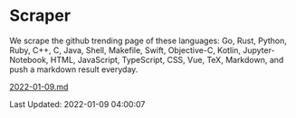 # Scraper

We scrape the github trending page of these languages: Go, Rust, Python, Ruby, C++, C, Java, Shell, Makefile, Swift, Objective-C, Kotlin, Jupyter-Notebook, HTML, JavaScript, TypeScript, CSS, Vue, TeX, Markdown, and push a markdown result everyday.

[2022-01-09.md](https://github.com/yangwenmai/github-trending-backup/blob/master/2022-01-09.md)

Last Updated: 2022-01-09 04:00:07